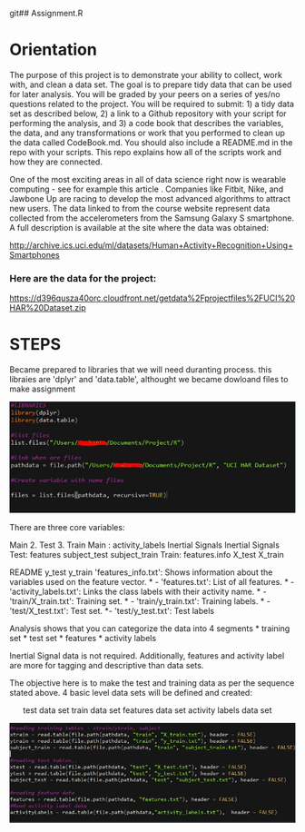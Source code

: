 git## Assignment.R

<h1>Orientation</h1>

<p>The purpose of this project is to demonstrate your ability to collect, work with, and clean a data set. The goal is to prepare tidy data that can be used for later analysis. You will be graded by your peers on a series of yes/no questions related to the project. You will be required to submit: 1) a tidy data set as described below, 2) a link to a Github repository with your script for performing the analysis, and 3) a code book that describes the variables, the data, and any transformations or work that you performed to clean up the data called CodeBook.md. You should also include a README.md in the repo with your scripts. This repo explains how all of the scripts work and how they are connected.</p>

<p>One of the most exciting areas in all of data science right now is wearable computing - see for example this article . Companies like Fitbit, Nike, and Jawbone Up are racing to develop the most advanced algorithms to attract new users. The data linked to from the course website represent data collected from the accelerometers from the Samsung Galaxy S smartphone. A full description is available at the site where the data was obtained:</p>


http://archive.ics.uci.edu/ml/datasets/Human+Activity+Recognition+Using+Smartphones

<h3>Here are the data for the project:</h3>

https://d396qusza40orc.cloudfront.net/getdata%2Fprojectfiles%2FUCI%20HAR%20Dataset.zip


# STEPS

<p> Became prepared to libraries that we will need duranting process.
this libraies are 'dplyr' and 'data.table', althought we became dowloand files to make assignment</p>

![](assets/img_1.JPG)

<p> There are three core variables:

Main
2. Test 3. Train
Main : activity_labels Inertial Signals Inertial Signals Test: features subject_test subject_train Train: features.info X_test X_train

README y_test y_train 'features_info.txt': Shows information about the variables used on the feature vector. * - 'features.txt': List of all features. * - 'activity_labels.txt': Links the class labels with their activity name. * - 'train/X_train.txt': Training set. * - 'train/y_train.txt': Training labels. * - 'test/X_test.txt': Test set. *- 'test/y_test.txt': Test labels

Analysis shows that you can categorize the data into 4 segments * training set * test set * features * activity labels

Inertial Signal data is not required. Additionally, features and activity label are more for tagging and descriptive than data sets.

The objective here is to make the test and training data as per the sequence stated above. 4 basic level data sets will be defined and created:<p>

<ol>test data set
train data set
features data set
activity labels data set</ol>

![](assets/img_2.JPG)



